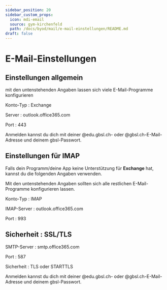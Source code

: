 ```yaml
---
sidebar_position: 20
sidebar_custom_props:
  icon: mdi-email
  source: gym-kirchenfeld
  path: /docs/byod/mail/e-mail-einstellungen/README.md
draft: false
---
```


# E-Mail-Einstellungen



## Einstellungen allgemein

mit den untenstehenden Angaben lassen sich viele E-Mail-Programme konfigurieren

Konto-Typ
: Exchange

Server
: outlook.office365.com

Port
: 443

Anmelden kannst du dich mit deiner @edu.gbsl.ch- oder @gbsl.ch-E-Mail-Adresse und deinem gbsl-Passwort.

## Einstellungen für IMAP

Falls dein Programm/deine App keine Unterstützung für **Exchange** hat, kannst du die folgenden Angaben verwenden.

Mit den untenstehenden Angaben sollten sich alle restlichen E-Mail-Programme konfigurieren lassen.

Konto-Typ
: IMAP

IMAP-Server
: outlook.office365.com

Port
: 993

Sicherheit
: SSL/TLS
---
SMTP-Server
: smtp.office365.com

Port
: 587

Sicherheit
: TLS oder STARTTLS

Anmelden kannst du dich mit deiner @edu.gbsl.ch- oder @gbsl.ch-E-Mail-Adresse und deinem gbsl-Passwort.

